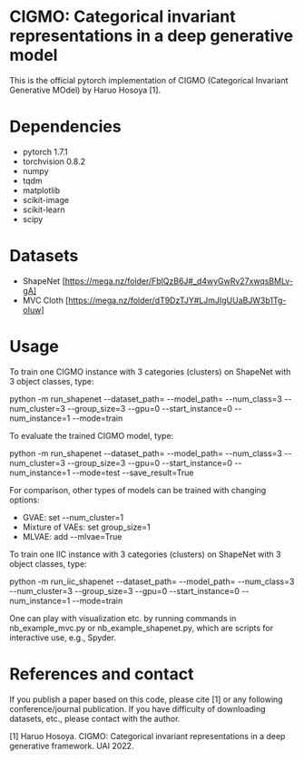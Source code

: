 # CIGMO: Categorical invariant representations in a deep generative model 

This is the official pytorch implementation of CIGMO (Categorical Invariant Generative MOdel) by Haruo Hosoya [1].

# Dependencies
- pytorch 1.7.1
- torchvision 0.8.2
- numpy
- tqdm
- matplotlib
- scikit-image
- scikit-learn
- scipy

# Datasets
- ShapeNet [https://mega.nz/folder/FblQzB6J#_d4wyGwRv27xwqsBMLv-gA]
- MVC Cloth [https://mega.nz/folder/dT9DzTJY#LJmJIgUUaBJW3b1Tg-oIuw]

# Usage

To train one CIGMO instance with 3 categories (clusters) on ShapeNet with 3 object classes, type:

python -m run_shapenet --dataset_path=<path> --model_path=<path> --num_class=3 --num_cluster=3 --group_size=3 --gpu=0 --start_instance=0 --num_instance=1 --mode=train 

To evaluate the trained CIGMO model, type:

python -m run_shapenet --dataset_path=<path> --model_path=<path> --num_class=3 --num_cluster=3 --group_size=3 --gpu=0 --start_instance=0 --num_instance=1 --mode=test --save_result=True

For comparison, other types of models can be trained with changing options:
- GVAE: set --num_cluster=1
- Mixture of VAEs: set group_size=1
- MLVAE: add --mlvae=True

To train one IIC instance with 3 categories (clusters) on ShapeNet with 3 object classes, type:

python -m run_iic_shapenet --dataset_path=<path> --model_path=<path> --num_class=3 --num_cluster=3 --group_size=3 --gpu=0 --start_instance=0 --num_instance=1 --mode=train 

One can play with visualization etc. by running commands in nb_example_mvc.py or nb_example_shapenet.py, which are scripts for interactive use, e.g., Spyder.

# References and contact
If you publish a paper based on this code, please cite [1] or any following conference/journal publication.  If you have difficulty of downloading datasets, etc., please contact with the author.

[1] Haruo Hosoya.  CIGMO: Categorical invariant representations in a deep generative framework.  UAI 2022.

